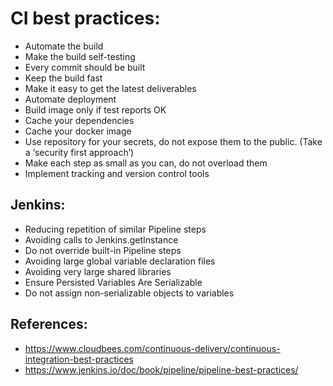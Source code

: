 # CI best practices:

* Automate the build
* Make the build self-testing
* Every commit should be built
* Keep the build fast
* Make it easy to get the latest deliverables
* Automate deployment
* Build image only if test reports OK
* Cache your dependencies
* Cache your docker image
* Use repository for your secrets, do not expose them to the public. (Take a ‘security first approach’)
* Make each step as small as you can, do not overload them
* Implement tracking and version control tools

## Jenkins:

* Reducing repetition of similar Pipeline steps
* Avoiding calls to Jenkins.getInstance
* Do not override built-in Pipeline steps
* Avoiding large global variable declaration files
* Avoiding very large shared libraries
* Ensure Persisted Variables Are Serializable
* Do not assign non-serializable objects to variables

## References:
* https://www.cloudbees.com/continuous-delivery/continuous-integration-best-practices
* https://www.jenkins.io/doc/book/pipeline/pipeline-best-practices/
